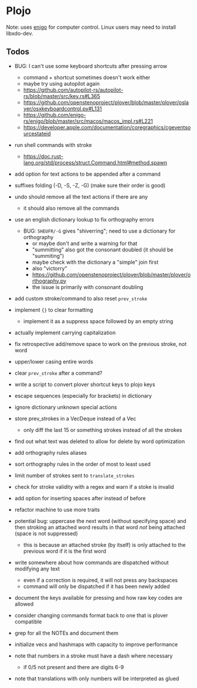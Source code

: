 # Plojo

Note: uses [enigo](https://crates.io/crates/enigo) for computer control. Linux
users may need to install libxdo-dev.

## Todos

- BUG: I can't use some keyboard shortcuts after pressing arrow
  - command + shortcut sometimes doesn't work either
  - maybe try using autopilot again
  - https://github.com/autopilot-rs/autopilot-rs/blob/master/src/key.rs#L365
  - https://github.com/openstenoproject/plover/blob/master/plover/oslayer/osxkeyboardcontrol.py#L131
  - https://github.com/enigo-rs/enigo/blob/master/src/macos/macos_impl.rs#L221
  - https://developer.apple.com/documentation/coregraphics/cgeventsourcestateid

- run shell commands with stroke
  - https://doc.rust-lang.org/std/process/struct.Command.html#method.spawn
- add option for text actions to be appended after a command
- suffixes folding (-D, -S, -Z, -G) (make sure their order is good)
- undo should remove all the text actions if there are any
  - it should also remove all the commands

- use an english dictionary lookup to fix orthography errors
  - BUG: `SHEUFR/-G` gives "shiverring"; need to use a dictionary for orthography
    - or maybe don't and write a warning for that
    - "summitting" also got the consonant doubled (it should be "summiting")
    - maybe check with the dictionary a "simple" join first
    - also "victorry"
    - https://github.com/openstenoproject/plover/blob/master/plover/orthography.py
    - the issue is primarily with consonant doubling
- add custom stroke/command to also reset `prev_stroke`
- implement `{}` to clear formatting
  - implement it as a suppress space followed by an empty string
- actually implement carrying capitalization
- fix retrospective add/remove space to work on the previous stroke, not word
- upper/lower casing entire words
- clear `prev_stroke` after a command?
- write a script to convert plover shortcut keys to plojo keys

- escape sequences (especially for brackets) in dictionary
- ignore dictionary unknown special actions
- store prev_strokes in a VecDeque instead of a Vec
  - only diff the last 15 or something strokes instead of all the strokes
- find out what text was deleted to allow for delete by word optimization
- add orthography rules aliases
- sort orthography rules in the order of most to least used
- limit number of strokes sent to `translate_strokes`
- check for stroke validity with a regex and warn if a stoke is invalid
- add option for inserting spaces after instead of before
- refactor machine to use more traits
- potential bug: uppercase the next word (without specifying space) and then
  stroking an attached word results in that word *not* being attached (space is
  not suppressed)
  - this is because an attached stroke (by itself) is only attached to the
    previous word if it is the first word
- write somewhere about how commands are dispatched without modifying any text
  - even if a correction is required, it will not press any backspaces
  - command will only be dispatched if it has been newly added
- document the keys available for pressing and how raw key codes are allowed
- consider changing commands format back to one that is plover compatible
- grep for all the NOTEs and document them
- initialize vecs and hashmaps with capacity to improve performance
- note that numbers in a stroke must have a dash where necessary
  - if 0/5 not present and there are digits 6-9
- note that translations with only numbers will be interpreted as glued

